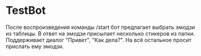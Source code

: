 # TestBot
После воспроизведения команды /start бот предлагает выбрать эмодзи из таблицы.
В ответ на эмодзи присылает несколько стикеров из папки.
Поддерживает диалог "Привет", "Как дела?".
На всё остальное просит прислать ему эмодзи.
